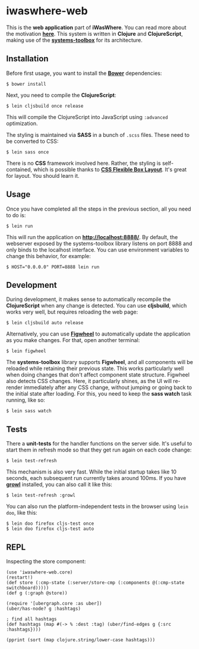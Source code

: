 # iwaswhere-web

This is the **web application** part of **iWasWhere**. You can read more about the motivation **[here](../README.md)**. This system is written in **Clojure** and **ClojureScript**, making use of the **[systems-toolbox](https://github.com/matthiasn/systems-toolbox)** for its architecture.


## Installation

Before first usage, you want to install the **[Bower](http://bower.io)** dependencies:

    $ bower install

Next, you need to compile the **ClojureScript**:

    $ lein cljsbuild once release

This will compile the ClojureScript into JavaScript using `:advanced` optimization.
    
The styling is maintained via **SASS** in a bunch of `.scss` files. These need to be converted to CSS:

    $ lein sass once

There is no **CSS** framework involved here. Rather, the styling is self-contained, which is possible thanks to **[CSS Flexible Box Layout](https://www.w3.org/TR/css-flexbox-1/)**. It's great for layout. You should learn it.


## Usage

Once you have completed all the steps in the previous section, all you need to do is:

    $ lein run

This will run the application on **[http://localhost:8888/](http://localhost:8888/)**. By default, the webserver exposed by the systems-toolbox library listens on port 8888 and only binds to the localhost interface. You can use environment variables to change this behavior, for example:

    $ HOST="0.0.0.0" PORT=8888 lein run


## Development

During development, it makes sense to automatically recompile the **ClojureScript** when any change is detected. You can use **cljsbuild**, which works very well, but requires reloading the web page:

    $ lein cljsbuild auto release

Alternatively, you can use **[Figwheel](https://github.com/bhauman/lein-figwheel)** to automatically update the application as you make changes. For that, open another terminal:

    $ lein figwheel

The **systems-toolbox** library supports **Figwheel**, and all components will be reloaded while retaining their previous state. This works particularly well when doing changes that don't affect component state structure. Figwheel also detects CSS changes. Here, it particularly shines, as the UI will re-render immediately after any CSS change, without jumping or going back to the initial state after loading. For this, you need to keep the **sass watch** task running, like so:

    $ lein sass watch


## Tests

There a **unit-tests** for the handler functions on the server side. It's useful to start them in refresh mode so that they get run again on each code change:

    $ lein test-refresh

This mechanism is also very fast. While the initial startup takes like 10 seconds, each subsequent run currently takes around 100ms. If you have **[growl](http://growl.info/)** installed, you can also call it like this:

    $ lein test-refresh :growl

You can also run the platform-independent tests in the browser using `lein doo`, like this:

    $ lein doo firefox cljs-test once
    $ lein doo firefox cljs-test auto


## REPL

Inspecting the store component:

    (use 'iwaswhere-web.core)
    (restart!)
    (def store (:cmp-state (:server/store-cmp (:components @(:cmp-state switchboard)))))
    (def g (:graph @store))
    
    (require '[ubergraph.core :as uber])
    (uber/has-node? g :hashtags)
    
    ; find all hashtags
    (def hashtags (map #(-> % :dest :tag) (uber/find-edges g {:src :hashtags})))
    
    (pprint (sort (map clojure.string/lower-case hashtags)))


